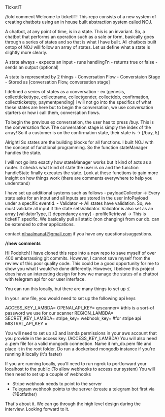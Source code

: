 TicketIT 

//old comment
Welcome to ticketIT! This repo consists of a new system of creating chatbots using an in house built abstraction system called NOJ.

A chatbot, at any point of time, is in a state. This is an invariant. So, a chatbot that performs an operation such as a sale or form, basically
goes through a series of states and so that is what I have built. All chatbots built ontop of NOJ will follow an array of states. Let us define what a state is
slightly more clearly.

A state always
    - expects an input
    - runs handlingFn
    - returns true or false
    - sends an output (optional)

A state is represented by 2 things
    - Conversation Flow
    - Converstaion Stage
    - Stored as [conversation Flow, conversation stage]

I defined a series of states as a conversation - ex [genesis, collecttickettype, collectname, collectgender, collectdob, confirmation, collectticketqty, paymentpending]
I will not go into the specifics of what these states are here but to begin the conversation, we use conversation starters or how i call them, conversation flows.

To begin the previous ex conversation, the user has to press /buy. This is the conversation flow. The conversation stage is simply the index of the array! 
So if a customer is on the confirmation state, their state is -> [/buy, 5]

Alright! So states are the building blocks for all functions. I built NOJ with the concept of functional programming. So the function stateManager handles the state.

I will not go into exactly how stateManager works but it kind of acts as a router. it checks what kind of state the user is on and the function handleState finally executes the state.
Look at these functions to gain more insight on how things work (there are comments everywhere to help you understand)

I have set up additional systems such as follows
    - payloadCollector -> Every state asks for an input and all inputs are stored in the user infoPayload under a specific eventId.
    - Validator -> All states have validation. So, we must validate all input if the state setsValidator. Validator is also set as an array [validatorType, [] dependancy array]
    - profileRetrieval -> This is ticketIT specific. We basically pull all static (non changing) from our db. can be extended to other applications.

contact nihaalmanaf@gmail.com if you have any questions/suggestions.

**//new comments**

Hi Podpitch! I have cloned this repo into a new repo to save myself of over 400 embarrassing git commits. However, I cannot save myself from the review of this poor quality code. This could be a good opportunity 
for me to show you what I would've done differently. However, I believe this project does have an interesting design for how we manage the states of a chatbot with telegram api for our user interface.

You can run this locally, but there are many things to set up :(

In your .env file, you would need to set up the following api keys 

ACCESS_KEY_LAMBDA=
OPENAI_API_KEY=
qrscanner= #this is a sort-of password we use for our scanner
REGION_LAMBDA=
SECRET_KEY_LAMBDA=
stripe_key=
webhook_key= #for stripe api 
MISTRAL_API_KEY = 

You will need to set up s3 and lamda permissions in your aws account that you provide in the access key. (ACCESS_KEY_LAMBDA)
You will also need a .pem file for a valid mongodb connection. Name it nm_db.pem file and place it in the root folder.
Do run a dockerised mongodb instance if you're running it locally (it's faster)

If you are running locally, you'll need to run ngrok to portforward your localhost to the public (To allow webhooks to access our system)
You will then need to set up a couple of webhooks
- Stripe webhook needs to point to the server
- Telegram webhook points to the server (create a telegram bot first via @Botfather)

That's about it. We can go through the high level design during the interview. Looking forward to it.



